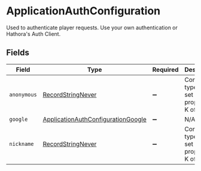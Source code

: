 # ApplicationAuthConfiguration

Used to authenticate player requests. Use your own authentication or Hathora's Auth Client.


## Fields

| Field                                                                                           | Type                                                                                            | Required                                                                                        | Description                                                                                     |
| ----------------------------------------------------------------------------------------------- | ----------------------------------------------------------------------------------------------- | ----------------------------------------------------------------------------------------------- | ----------------------------------------------------------------------------------------------- |
| `anonymous`                                                                                     | [RecordStringNever](../../models/shared/RecordStringNever.md)                                   | :heavy_minus_sign:                                                                              | Construct a type with a set of properties K of type T                                           |
| `google`                                                                                        | [ApplicationAuthConfigurationGoogle](../../models/shared/ApplicationAuthConfigurationGoogle.md) | :heavy_minus_sign:                                                                              | N/A                                                                                             |
| `nickname`                                                                                      | [RecordStringNever](../../models/shared/RecordStringNever.md)                                   | :heavy_minus_sign:                                                                              | Construct a type with a set of properties K of type T                                           |